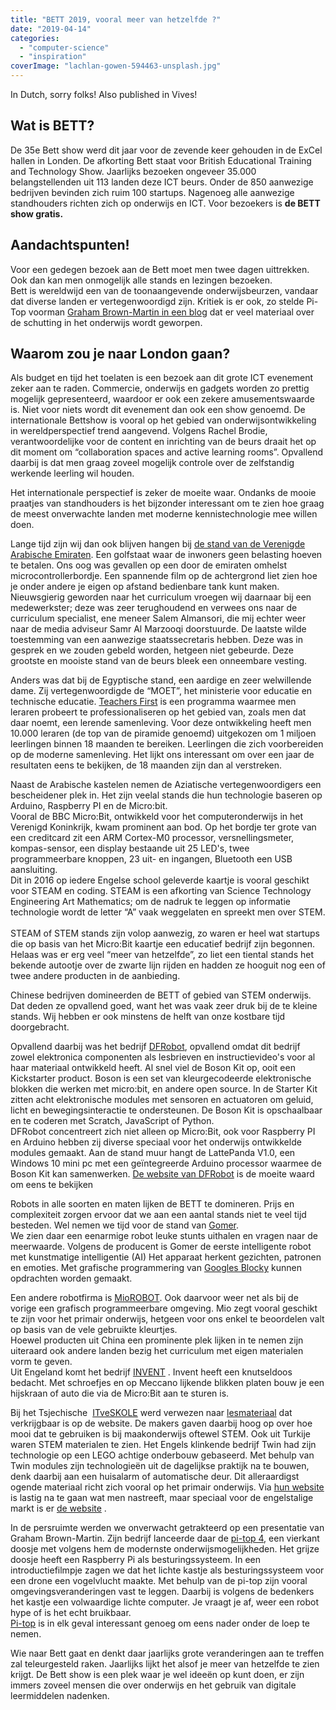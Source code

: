 ```yaml
---
title: "BETT 2019, vooral meer van hetzelfde ?"
date: "2019-04-14"
categories: 
  - "computer-science"
  - "inspiration"
coverImage: "lachlan-gowen-594463-unsplash.jpg"
---
```


In Dutch, sorry folks! Also published in Vives!

## **Wat is BETT?**

De 35e Bett show werd dit jaar voor de zevende keer gehouden in de ExCel hallen in Londen. De afkorting Bett staat voor British Educational Training and Technology Show. Jaarlijks bezoeken ongeveer 35.000 belangstellenden uit 113 landen deze ICT beurs. Onder de 850 aanwezige bedrijven bevinden zich ruim 100 startups. Nagenoeg alle aanwezige standhouders richten zich op onderwijs en ICT. Voor bezoekers is **de BETT show gratis.**

## **Aandachtspunten!**

Voor een gedegen bezoek aan de Bett moet men twee dagen uittrekken. Ook dan kan men onmogelijk alle stands en lezingen bezoeken.  
Bett is wereldwijd een van de toonaangevende onderwijsbeurzen, vandaar dat diverse landen er vertegenwoordigd zijn. Kritiek is er ook, zo stelde Pi-Top voorman [Graham Brown-Martin in een blog](https://blog.pi-top.com/) dat er veel materiaal over de schutting in het onderwijs wordt geworpen.  

## Waarom zou je naar London gaan?

Als budget en tijd het toelaten is een bezoek aan dit grote ICT evenement zeker aan te raden. Commercie, onderwijs en gadgets worden zo prettig mogelijk gepresenteerd, waardoor er ook een zekere amusementswaarde is. Niet voor niets wordt dit evenement dan ook een show genoemd. De internationale Bettshow is vooral op het gebied van onderwijsontwikkeling in wereldperspectief trend aangevend. Volgens Rachel Brodie, verantwoordelijke voor de content en inrichting van de beurs draait het op dit moment om “collaboration spaces and active learning rooms”. Opvallend daarbij is dat men graag zoveel mogelijk controle over de zelfstandig werkende leerling wil houden.

Het internationale perspectief is zeker de moeite waar. Ondanks de mooie praatjes van standhouders is het bijzonder interessant om te zien hoe graag de meest onverwachte landen met moderne kennistechnologie mee willen doen.

Lange tijd zijn wij dan ook blijven hangen bij [de stand van de Verenigde Arabische Emiraten](https://www.moe.gov.ae/en/). Een golfstaat waar de inwoners geen belasting hoeven te betalen. Ons oog was gevallen op een door de emiraten omhelst microcontrollerbordje. Een spannende film op de achtergrond liet zien hoe je onder andere je eigen op afstand bedienbare tank kunt maken. Nieuwsgierig geworden naar het curriculum vroegen wij daarnaar bij een medewerkster; deze was zeer terughoudend en verwees ons naar de curriculum specialist, ene meneer Salem Almansori, die mij echter weer naar de media adviseur Samr Al Marzooqi doorstuurde. De laatste wilde toestemming van een aanwezige staatssecretaris hebben. Deze was in gesprek en we zouden gebeld worden, hetgeen niet gebeurde. Deze grootste en mooiste stand van de beurs bleek een onneembare vesting.

Anders was dat bij de Egyptische stand, een aardige en zeer welwillende dame. Zij vertegenwoordigde de “MOET”, het ministerie voor educatie en technische educatie. [Teachers First](http://teachersfirstegypt.com/) is een programma waarmee men leraren probeert te professionaliseren op het gebied van, zoals men dat daar noemt, een lerende samenleving. Voor deze ontwikkeling heeft men 10.000 leraren (de top van de piramide genoemd) uitgekozen om 1 miljoen leerlingen binnen 18 maanden te bereiken. Leerlingen die zich voorbereiden op de moderne samenleving. Het lijkt ons interessant om over een jaar de resultaten eens te bekijken, de 18 maanden zijn dan al verstreken.

Naast de Arabische kastelen nemen de Aziatische vertegenwoordigers een bescheidener plek in. Het zijn veelal stands die hun technologie baseren op Arduino, Raspberry PI en de Micro:bit.  
Vooral de BBC Micro:Bit, ontwikkeld voor het computeronderwijs in het Verenigd Koninkrijk, kwam prominent aan bod. Op het bordje ter grote van een creditcard zit een ARM Cortex-M0 processor, versnellingsmeter, kompas-sensor, een display bestaande uit 25 LED's, twee programmeerbare knoppen, 23 uit- en ingangen, Bluetooth een USB aansluiting.  
Dit in 2016 op iedere Engelse school geleverde kaartje is vooral geschikt voor STEAM en coding. STEAM is een afkorting van Science Technology Engineering Art Mathematics; om de nadruk te leggen op informatie technologie wordt de letter “A” vaak weggelaten en spreekt men over STEM.    
STEAM of STEM stands zijn volop aanwezig, zo waren er heel wat startups die op basis van het Micro:Bit kaartje een educatief bedrijf zijn begonnen. Helaas was er erg veel “meer van hetzelfde”, zo liet een tiental stands het bekende autootje over de zwarte lijn rijden en hadden ze hooguit nog een of twee andere producten in de aanbieding.

Chinese bedrijven domineerden de BETT of gebied van STEM onderwijs. Dat deden ze opvallend goed, want het was vaak zeer druk bij de te kleine stands. Wij hebben er ook minstens de helft van onze kostbare tijd doorgebracht.

Opvallend daarbij was het bedrijf [DFRobot](http://www.dfrobot.com), opvallend omdat dit bedrijf zowel elektronica componenten als lesbrieven en instructievideo's voor al haar materiaal ontwikkeld heeft. Al snel viel de Boson Kit op, ooit een Kickstarter product. Boson is een set van kleurgecodeerde elektronische blokken die werken met micro:bit, en andere open source. In de Starter Kit zitten acht elektronische modules met sensoren en actuatoren om geluid, licht en bewegingsinteractie te ondersteunen. De Boson Kit is opschaalbaar en te coderen met Scratch, JavaScript of Python.  
DFRobot concentreert zich niet alleen op Micro:Bit, ook voor Raspberry PI en Arduino hebben zij diverse speciaal voor het onderwijs ontwikkelde modules gemaakt. Aan de stand muur hangt de LattePanda V1.0, een Windows 10 mini pc met een geïntegreerde Arduino processor waarmee de Boson Kit kan samenwerken. [De website van DFRobot](http://www.dfrobot.com/) is de moeite waard om eens te bekijken

Robots in alle soorten en maten lijken de BETT te domineren. Prijs en complexiteit zorgen ervoor dat we aan een aantal stands niet te veel tijd besteden. Wel nemen we tijd voor de stand van [Gomer](http://www.glitech.com).  
We zien daar een eenarmige robot leuke stunts uithalen en vragen naar de meerwaarde. Volgens de producent is Gomer de eerste intelligente robot met kunstmatige intelligentie (AI) Het apparaat herkent gezichten, patronen en emoties. Met grafische programmering van [Googles Blocky](https://developers.google.com/blockly/) kunnen opdrachten worden gemaakt.

Een andere robotfirma is [MioROBOT](http://www.robo3.cn). Ook daarvoor weer net als bij de vorige een grafisch programmeerbare omgeving. Mio zegt vooral geschikt te zijn voor het primair onderwijs, hetgeen voor ons enkel te beoordelen valt op basis van de vele gebruikte kleurtjes.  
Hoewel producten uit China een prominente plek lijken in te nemen zijn uiteraard ook andere landen bezig het curriculum met eigen materialen vorm te geven.  
Uit Engeland komt het bedrijf [INVENT](http://www.inventblocks.com) . Invent heeft een knutseldoos bedacht. Met schroefjes en op Meccano lijkende blikken platen bouw je een hijskraan of auto die via de Micro:Bit aan te sturen is.

Bij het Tsjechische  [ITveSKOLE](http://www.itvskole.cz) werd verwezen naar [lesmateriaal](http://www.itriangle.cz) dat verkrijgbaar is op de website. De makers gaven daarbij hoog op over hoe mooi dat te gebruiken is bij maakonderwijs oftewel STEM. Ook uit Turkije waren STEM materialen te zien. Het Engels klinkende bedrijf Twin had zijn technologie op een LEGO achtige onderbouw gebaseerd. Met behulp van Twin modules zijn technologieën uit de dagelijkse praktijk na te bouwen, denk daarbij aan een huisalarm of automatische deur. Dit alleraardigst ogende materiaal richt zich vooral op het primair onderwijs. Via [hun website](https://twin.com.tr/) is lastig na te gaan wat men nastreeft, maar speciaal voor de engelstalige markt is er [de website](http://twinscience.co.uk/) .

In de persruimte werden we onverwacht getrakteerd op een presentatie van Graham Brown-Martin. Zijn bedrijf lanceerde daar de [pi-top 4](https://www.pi-top.com/products/pi-top-4), een vierkant doosje met volgens hem de modernste onderwijsmogelijkheden. Het grijze doosje heeft een Raspberry Pi als besturingssysteem. In een introductiefilmpje zagen we dat het lichte kastje als besturingssysteem voor een drone een vogelvlucht maakte. Met behulp van de pi-top zijn vooral omgevingsveranderingen vast te leggen. Daarbij is volgens de bedenkers het kastje een volwaardige lichte computer. Je vraagt je af, weer een robot hype of is het echt bruikbaar.  
[Pi-top](https://www.pi-top.com/) is in elk geval interessant genoeg om eens nader onder de loep te nemen.

Wie naar Bett gaat en denkt daar jaarlijks grote veranderingen aan te treffen zal teleurgesteld raken. Jaarlijks lijkt het alsof je meer van hetzelfde te zien krijgt. De Bett show is een plek waar je wel ideeën op kunt doen, er zijn immers zoveel mensen die over onderwijs en het gebruik van digitale leermiddelen nadenken.

